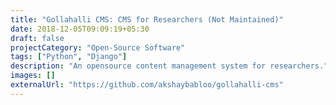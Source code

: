 ```yaml
---
title: "Gollahalli CMS: CMS for Researchers (Not Maintained)"
date: 2018-12-05T09:09:19+05:30
draft: false
projectCategory: "Open-Source Software"
tags: ["Python", "Django"]
description: "An opensource content management system for researchers."
images: []
externalUrl: "https://github.com/akshaybabloo/gollahalli-cms"
---
```

